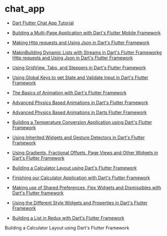 # chat_app
[](https://github.com/itcloudy/chat_app/tree/chapter-)
* [Dart Flutter Chat App Tutorial](https://github.com/itcloudy/chat_app/tree/chapter-1)
* [Building a Multi-Page Application with Dart's Flutter Mobile Framework](https://github.com/itcloudy/chat_app/tree/chapter-2)
* [Making Http requests and Using Json in Dart's Flutter Framework](https://github.com/itcloudy/chat_app/tree/chapter-3)
* [MakinBuilding Dynamic Lists with Streams in Dart's Flutter Frameworkg Http requests and Using Json in Dart's Flutter Framework](https://github.com/itcloudy/chat_app/tree/chapter-4)
* [Using GridView, Tabs, and Steppers in Dart's Flutter Framework](https://github.com/itcloudy/chat_app/tree/chapter-5)
* [Using Global Keys to get State and Validate Input in Dart's Flutter Framework](https://github.com/itcloudy/chat_app/tree/chapter-6)
* [The Basics of Animation with Dart's Flutter Framework](https://github.com/itcloudy/chat_app/tree/chapter-7)
* [Advanced Physics Based Animations in Dart's Flutter Framework](https://github.com/itcloudy/chat_app/tree/chapter-8)
* [Advanced Physics Based Animations in Darts Flutter Framework](https://github.com/itcloudy/chat_app/tree/chapter-9)
* [Building a Temperature Conversion Application using Dart's Flutter Framework](https://github.com/itcloudy/chat_app/tree/chapter-10)
* [Using Inherited Widgets and Gesture Detectors in Dart's Flutter Framework](https://github.com/itcloudy/chat_app/tree/chapter-11)
* [Using Gradients, Fractional Offsets, Page Views and Other Widgets in Dart's Flutter Framework](https://github.com/itcloudy/chat_app/tree/chapter-12)
* [Building a Calculator Layout using Dart's Flutter Framework](https://github.com/itcloudy/chat_app/tree/chapter-13)
* [Finishing our Calculator Application with Dart's Flutter Framework](https://github.com/itcloudy/chat_app/tree/chapter-14)
* [Making use of Shared Preferences, Flex Widgets and Dismissibles with Dart's Flutter framework](https://github.com/itcloudy/chat_app/tree/chapter-15)
* [Using the Different Style Widgets and Properties in Dart's Flutter Framework](https://github.com/itcloudy/chat_app/tree/chapter-16)



* [Building a List in Redux with Dart's Flutter Framework](https://github.com/itcloudy/chat_app/tree/chapter-25)



Building a Calculator Layout using Dart's Flutter Framework